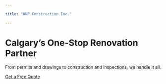 ```yaml
---

title: "HNP Construction Inc."

---
```




<div class="hero">

  <h1>Calgary’s One-Stop Renovation Partner</h1>

  <p>From permits and drawings to construction and inspections, we handle it all.</p>

  <a class="btn" href="/contact/">Get a Free Quote</a>

</div>
